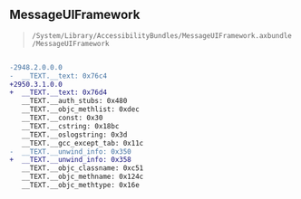 ## MessageUIFramework

> `/System/Library/AccessibilityBundles/MessageUIFramework.axbundle/MessageUIFramework`

```diff

-2948.2.0.0.0
-  __TEXT.__text: 0x76c4
+2950.3.1.0.0
+  __TEXT.__text: 0x76d4
   __TEXT.__auth_stubs: 0x480
   __TEXT.__objc_methlist: 0xdec
   __TEXT.__const: 0x30
   __TEXT.__cstring: 0x18bc
   __TEXT.__oslogstring: 0x3d
   __TEXT.__gcc_except_tab: 0x11c
-  __TEXT.__unwind_info: 0x350
+  __TEXT.__unwind_info: 0x358
   __TEXT.__objc_classname: 0xc51
   __TEXT.__objc_methname: 0x124c
   __TEXT.__objc_methtype: 0x16e

```
